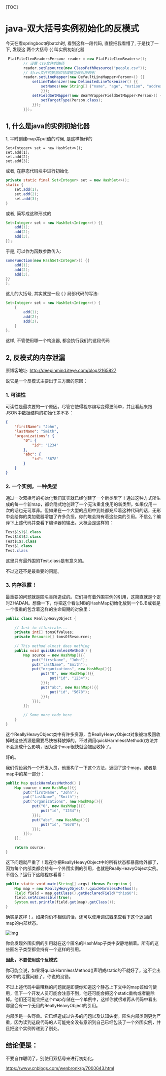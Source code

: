 [TOC]



# java-双大括号实例初始化的反模式

今天在看springboot的batch时, 看到这样一段代码, 直接把我看懵了, 于是找了一下, 发现这 两个大括号 {{  叫实例初始化器



```java
 FlatFileItemReader<Person> reader = new FlatFileItemReader<>();
        // 设置 csv文件的路径
        reader.setResource(new ClassPathResource("people.csv"));
        // 对cvs文件的数据和领域模型做对应映射
        reader.setLineMapper(new DefaultLineMapper<Person>() {{
            setLineTokenizer(new DelimitedLineTokenizer() {{
                setNames(new String[] {"name", "age", "nation", "address"});
                }});
            setFieldSetMapper(new BeanWrapperFieldSetMapper<Person>() {{
                setTargetType(Person.class);
            }});
        }});
```



## 1, 什么是java的实例初始化器

1, 平时创建map并put值的时候, 是这样操作的

```
Set<Integer> set = new HashSet<>();
set.add(1);
set.add(2);
set.add(3);
```

或者, 在静态代码块中进行初始化

```java
private static final Set<Integer> set = new HashSet<>();
static {
    set.add(1);
    set.add(2);
    set.add(3);
}
```

或者, 简写成这种形式的

```java
Set<Integer> set = new HashSet<Integer>() {{
    add(1);
    add(2);
    add(3);
}}；
```

于是, 可以作为函数参数传入: 

```java
someFunction(new HashSet<Integer>() {{
    add(1);
    add(2);
    add(3); 
}}
);
```

这儿的大括号, 其实就是一段 { } 局部代码的写法: 

```java
Set<Integer> set = new HashSet<Integer>() {
    {
        add(1);
        add(2);
        add(3);
    }
};
```

这样, 不管使用哪一个构造器, 都会执行我们的这段代码

## 2, 反模式的内存泄漏

原博客地址: http://deepinmind.iteye.com/blog/2165827

说它是一个反模式主要出于三方面的原因： 

### 1. 可读性 

可读性是最次要的一个原因。尽管它使得程序编写变得更简单，并且看起来跟JSON中数据结构的初始化差不多： 

```json
{
    "firstName": "John",
    "lastName": "Smith",
    "organizations": {
        "0": {
            "id": "1234"
        },
        "abc": {
            "id": "5678"
        }
    }
}
```



### 2. 一个实例，一种类型 

通过一次双括号的初始化我们其实就已经创建了一个新类型了！通过这种方式所生成的每一个新map，都会隐式地创建了一个无法重复使用的新类型。如果仅用一次的话也无可厚非。但如果在一个大型的应用中到处都充斥着这种代码的话，无形中会给你的类加载器增加了许多负担，你的堆会持有着这些类的引用。不信么？编译下上述代码并查看下编译器的输出。大概会是这样的： 

```java
Test$1$1$1.class  
Test$1$1$2.class  
Test$1$1.class  
Test$1.class  
Test.class  
```

这里只有最外围的Test.class是有意义的。 

不过这还不是最重要的问题。 

### 3. 内存泄露！ 

最重要的问题就是匿名类所造成的。它们持有着外围实例的引用，这简直就是个定时ZHADAN。想像一下，你把这个看似NB的HashMap初始化放到一个EJB或者是一个很重的包含着这样的生命周期的对象里： 

```java
public class ReallyHeavyObject {  
   
    // Just to illustrate...  
    private int[] tonsOfValues;  
    private Resource[] tonsOfResources;  
   
    // This method almost does nothing  
    public void quickHarmlessMethod() {  
        Map source = new HashMap(){{  
            put("firstName", "John");  
            put("lastName", "Smith");  
            put("organizations", new HashMap(){{  
                put("0", new HashMap(){{  
                    put("id", "1234");  
                }});  
                put("abc", new HashMap(){{  
                    put("id", "5678");  
                }});  
            }});  
        }};  
           
        // Some more code here  
    }  
}  
```

这个ReallyHeavyObject类中有许多资源，当ReallyHeavyObject对象被垃圾回收掉时这些资源是需要尽快被释放掉的。不过调用quickHarmlessMethod()方法并不会造成什么影响，因为这个map很快就会被回收掉了。 

好的。 

我们假设另外一个开发人员，他重构了一下这个方法，返回了这个map，或者是map中的某一部分： 

```java
public Map quickHarmlessMethod() {  
    Map source = new HashMap(){{  
        put("firstName", "John");  
        put("lastName", "Smith");  
        put("organizations", new HashMap(){{  
            put("0", new HashMap(){{  
                put("id", "1234");  
            }});  
            put("abc", new HashMap(){{  
                put("id", "5678");  
            }});  
        }});  
    }};  
       
    return source;  
}  
```

这下问题就严重了！现在你把ReallyHeavyObject中的所有状态都暴露给外部了，因为每个内部类都会持有一个外围实例的引用，也就是ReallyHeavyObject实例。不信么？运行下这段程序看看： 

```java
public static void main(String[] args) throws Exception {  
    Map map = new ReallyHeavyObject().quickHarmlessMethod();  
    Field field = map.getClass().getDeclaredField("this$0");  
    field.setAccessible(true);  
    System.out.println(field.get(map).getClass());  
}  
```

确实是这样！。如果你仍不相信的话，还可以使用调试器来查看下这个返回的map的内部状态。  

![img](image-202003231010/957395-20170613132559728-746138105.png)

 

 你会发现外围实例的引用就在这个匿名的HashMap子类中安静地躺着。所有的这些匿名子类型都会持有一个这样的引用。 

**因此，不要使用这个反模式** 

你可能会说，如果将quickHarmlessMethod()声明成static的不就好了，这不会出现3中的泄露问题了，你说的没错。 

不过上述代码中最糟糕的问题就是即便你知道这个静态上下文中的map该如何使用，但下一个开发人员可能会注意不到，他还可能会把这个static重构或者删除掉。他们还可能会把这个map存储在一个单例中，这样你就很难再从代码中看出哪里会有一个无用的ReallyHeavyObject的引用。 

内部类是一头野兽。它已经造成过许多的问题以及认知失衡。匿名内部类则更为严重，因为读到这段代码的人可能完全没有意识到自己已经包装了一个外围实例，并且把这个实例传递到了别处。 

## 结论便是： 

不要自作聪明了，别使用双括号来进行初始化。 





https://www.cnblogs.com/wenbronk/p/7000643.html